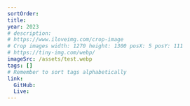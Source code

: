 ```yaml
---
sortOrder:
title:
year: 2023
# description:
# https://www.iloveimg.com/crop-image
# Crop images width: 1270 height: 1300 posX: 5 posY: 111
# https://tiny-img.com/webp/
imageSrc: /assets/test.webp
tags: []
# Remember to sort tags alphabetically
link:
  GitHub:
  Live:
---
```

